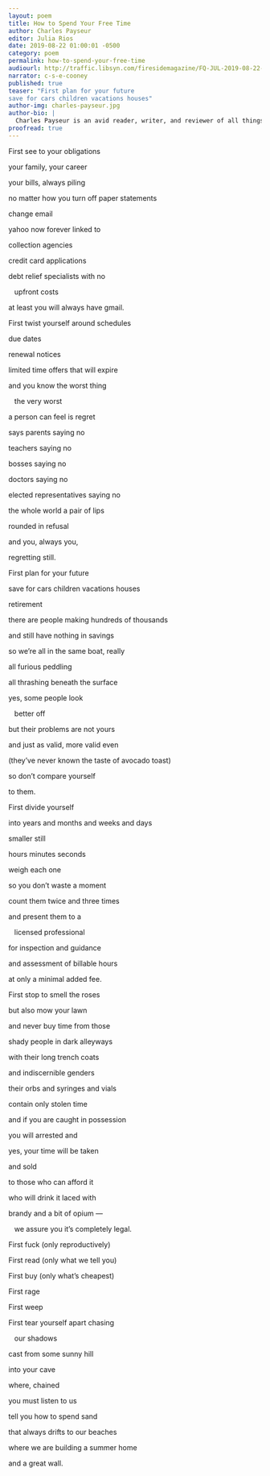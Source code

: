 ```yaml
---
layout: poem
title: How to Spend Your Free Time
author: Charles Payseur
editor: Julia Rios
date: 2019-08-22 01:00:01 -0500
category: poem
permalink: how-to-spend-your-free-time
audiourl: http://traffic.libsyn.com/firesidemagazine/FQ-JUL-2019-08-22-How_to_Spend_Your_Free_Time.mp3
narrator: c-s-e-cooney
published: true
teaser: "First plan for your future
save for cars children vacations houses"
author-img: charles-payseur.jpg
author-bio: |
  Charles Payseur is an avid reader, writer, and reviewer of all things speculative. His fiction and poetry have appeared in _The Best American Science Fiction and Fantasy_, _Strange Horizons_, _Lightspeed Magazine_, and many more. He runs _Quick Sip Reviews_, has been a Hugo finalist fan writer, and can be found drunkenly reviewing _Goosebumps_ on his Patreon. When not hunting Hodags across the wilds of Wisconsin, you can find him gushing about short fiction (and his cats) on Twitter as [@ClowderofTwo](https://www.twitter.come/ClowderofTwo).
proofread: true
---
```


First see to your obligations

your family, your career

your bills, always piling

no matter how you turn off paper statements

change email

yahoo now forever linked to

collection agencies

credit card applications

debt relief specialists with no

&nbsp;&nbsp;&nbsp;upfront costs

at least you will always have gmail.


First twist yourself around schedules

due dates

renewal notices

limited time offers that will expire

and you know the worst thing

&nbsp;&nbsp;&nbsp;the very worst

a person can feel is regret

says parents saying no

teachers saying no

bosses saying no

doctors saying no

elected representatives saying no

the whole world a pair of lips

rounded in refusal

and you, always you,

regretting still.


First plan for your future

save for cars children vacations houses

retirement

there are people making hundreds of thousands

and still have nothing in savings

so we’re all in the same boat, really

all furious peddling

all thrashing beneath the surface

yes, some people look

&nbsp;&nbsp;&nbsp;better off

but their problems are not yours

and just as valid, more valid even

(they’ve never known the taste of avocado toast)

so don’t compare yourself

to them.


First divide yourself

into years and months and weeks and days

smaller still

hours minutes seconds

weigh each one

so you don’t waste a moment

count them twice and three times

and present them to a

&nbsp;&nbsp;&nbsp;licensed professional

for inspection and guidance

and assessment of billable hours

at only a minimal added fee.


First stop to smell the roses

but also mow your lawn

and never buy time from those

shady people in dark alleyways

with their long trench coats

and indiscernible genders

their orbs and syringes and vials

contain only stolen time

and if you are caught in possession

you will arrested and

yes, your time will be taken

and sold

to those who can afford it

who will drink it laced with

brandy and a bit of opium —

&nbsp;&nbsp;&nbsp;we assure you it’s completely legal.


First fuck (only reproductively)

First read (only what we tell you)

First buy (only what’s cheapest)

First rage

First weep

First tear yourself apart chasing

&nbsp;&nbsp;&nbsp;our shadows

cast from some sunny hill

into your cave

where, chained

you must listen to us

tell you how to spend sand

that always drifts to our beaches

where we are building a summer home

and a great wall.
